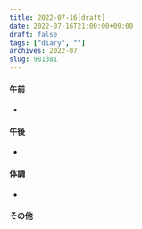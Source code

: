 ```yaml
---
title: 2022-07-16[draft]
date: 2022-07-16T21:00:00+09:00
draft: false
tags: ["diary", ""]
archives: 2022-07
slug: 981381
---
```

#### 午前
- 
#### 午後
- 
#### 体調
- 
#### その他